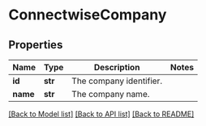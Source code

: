 # ConnectwiseCompany

## Properties
Name | Type | Description | Notes
------------ | ------------- | ------------- | -------------
**id** | **str** | The company identifier. | 
**name** | **str** | The company name. | 

[[Back to Model list]](../README.md#documentation-for-models) [[Back to API list]](../README.md#documentation-for-api-endpoints) [[Back to README]](../README.md)

